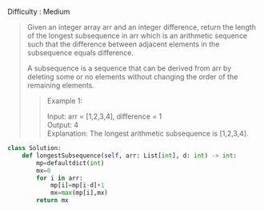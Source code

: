 Difficulty : Medium 

>Given an integer array arr and an integer difference, return the length of the longest subsequence in arr which is an arithmetic sequence such that the difference between adjacent elements in the subsequence equals difference.
>
>A subsequence is a sequence that can be derived from arr by deleting some or no elements without changing the order of the remaining elements.
>
>>Example 1:
>>
>>Input: arr = [1,2,3,4], difference = 1  
>>Output: 4  
>>Explanation: The longest arithmetic subsequence is [1,2,3,4].

```python
class Solution:
    def longestSubsequence(self, arr: List[int], d: int) -> int:
        mp=defaultdict(int)
        mx=0
        for i in arr:
            mp[i]=mp[i-d]+1
            mx=max(mp[i],mx)
        return mx
```
